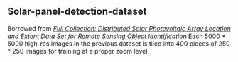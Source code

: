 ## Solar-panel-detection-dataset
Borrowed from [*Full Collection: Distributed Solar Photovoltaic Array Location and Extent Data Set for Remote Sensing Object Identification*](https://figshare.com/collections/Full_Collection_Distributed_Solar_Photovoltaic_Array_Location_and_Extent_Data_Set_for_Remote_Sensing_Object_Identification/3255643/1)
Each 5000 * 5000 high-res images in the previous dataset is tiled into 400 pieces of 250 * 250 images for training at a proper zoom level. 

